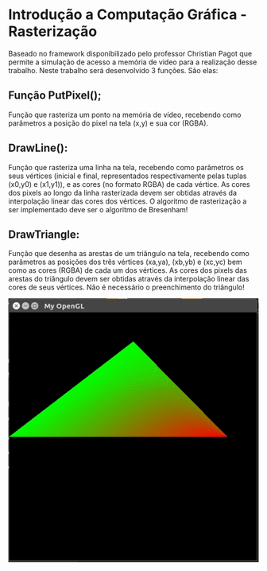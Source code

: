 # Introdução a Computação Gráfica - Rasterização
     
Baseado no framework disponibilizado pelo professor Christian Pagot que permite a simulação de acesso a memória de video para a realização desse trabalho. Neste trabalho será desenvolvido 3 funções. São elas:


## Função PutPixel();

Função que rasteriza um ponto na memória de vídeo, recebendo como parâmetros a
posição do pixel na tela (x,y) e sua cor (RGBA).
	
## DrawLine():

Função que rasteriza uma linha na tela, recebendo como parâmetros os seus vértices
(inicial e final, representados respectivamente pelas tuplas (x0,y0) e (x1,y1)), e as cores (no
formato RGBA) de cada vértice. As cores dos pixels ao longo da linha rasterizada devem ser
obtidas através da interpolação linear das cores dos vértices. O algoritmo de rasterização a ser
implementado deve ser o algoritmo de Bresenham!

## DrawTriangle: 
	
Função que desenha as arestas de um triângulo na tela, recebendo como
parâmetros as posições dos três vértices (xa,ya), (xb,yb) e (xc,yc) bem como as cores (RGBA)
de cada um dos vértices. As cores dos pixels das arestas do triângulo devem ser obtidas através
da interpolação linear das cores de seus vértices. Não é necessário o preenchimento do
triângulo!

![alt text](https://github.com/Lucasmq/computacao-grafica-t1/blob/master/imagens/triangulo_preenchido.jpg)
